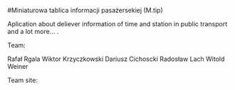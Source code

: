 #Miniaturowa tablica informacji pasażersekiej (M.tip)

Aplication about deliever information of time and station in public transport and a lot more... .


Team:

Rafał Rgala
Wiktor Krzyczkowski
Dariusz Cichoscki
Radosław Lach
Witold Weiner

Team site: 


